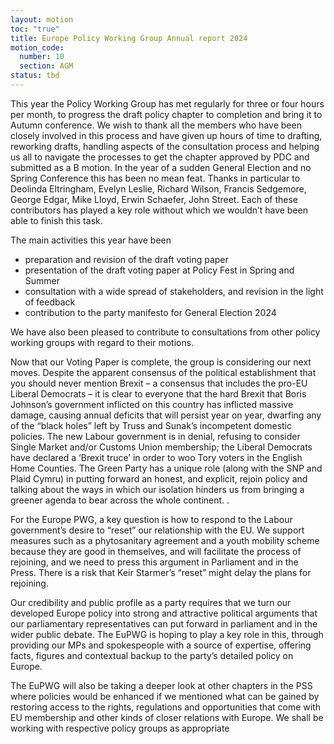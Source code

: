```yaml
---
layout: motion
toc: "true"
title: Europe Policy Working Group Annual report 2024
motion_code:
  number: 10
  section: AGM
status: tbd
---
```

This year the Policy Working Group has met regularly for three or four hours per month, to progress the draft policy chapter to completion and bring it to Autumn conference. We wish to thank all the members who have been closely involved in this process and have given up hours of time to drafting, reworking drafts, handling aspects of the consultation process and helping us all to navigate the processes to get the chapter approved by PDC and submitted as a B motion. In the year of a sudden General Election and no Spring Conference this has been no mean feat. Thanks in particular to Deolinda Eltringham, Evelyn Leslie, Richard Wilson, Francis Sedgemore, George Edgar, Mike Lloyd, Erwin Schaefer, John Street. Each of these contributors has played a key role without which we wouldn’t have been able to finish this task.



The main activities this year have been

* preparation and revision of the draft voting paper
* presentation of the draft voting paper at Policy Fest in Spring and Summer
* consultation with a wide spread of stakeholders, and revision in the light of feedback
* contribution to the party manifesto for General Election 2024



We have also been pleased to contribute to consultations from other policy working groups with regard to their motions.



Now that our Voting Paper is complete, the group is considering our next moves. Despite the apparent consensus of the political establishment that you should never mention Brexit – a consensus that includes the pro-EU Liberal Democrats – it is clear to everyone that the hard Brexit that Boris Johnson’s government inflicted on this country has inflicted massive damage, causing annual deficits that will persist year on year, dwarfing any of the “black holes” left by Truss and Sunak’s incompetent domestic policies. The new Labour government is in denial, refusing to consider Single Market and/or Customs Union membership; the Liberal Democrats have declared a ‘Brexit truce’ in order to woo Tory voters in the English Home Counties. The Green Party has a unique role (along with the SNP and Plaid Cymru) in putting forward an honest, and explicit, rejoin policy and talking about the ways in which our isolation hinders us from bringing a greener agenda to bear across the whole continent. .



For the Europe PWG, a key question is how to respond to the Labour government’s desire to “reset” our relationship with the EU. We support measures such as a phytosanitary agreement and a youth mobility scheme because they are good in themselves, and will facilitate the process of rejoining, and we need to press this argument in Parliament and in the Press. There is a risk that Keir Starmer’s “reset” might delay the plans for rejoining.



Our credibility and public profile as a party requires that we turn our developed Europe policy into strong and attractive political arguments that our parliamentary representatives can put forward in parliament and in the wider public debate. The EuPWG is hoping to play a key role in this, through providing our MPs and spokespeople with a source of expertise, offering facts, figures and contextual backup to the party’s detailed policy on Europe.



The EuPWG will also be taking a deeper look at other chapters in the PSS where policies would be enhanced if we mentioned what can be gained by restoring access to the rights, regulations and opportunities that come with EU membership and other kinds of closer relations with Europe. We shall be working with respective policy groups as appropriate